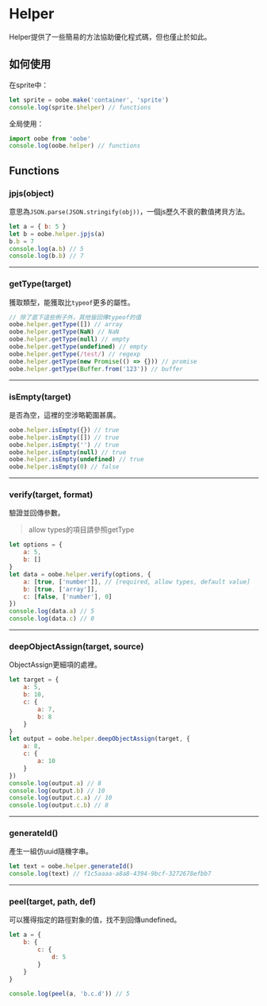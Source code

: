 # Helper

Helper提供了一些簡易的方法協助優化程式碼，但也僅止於如此。

## 如何使用

在sprite中：

```js
let sprite = oobe.make('container', 'sprite')
console.log(sprite.$helper) // functions
```

全局使用：

```js
import oobe from 'oobe'
console.log(oobe.helper) // functions
```

## Functions

### jpjs(object)

意思為`JSON.parse(JSON.stringify(obj))`，一個js歷久不衰的數值拷貝方法。

```js
let a = { b: 5 }
let b = oobe.helper.jpjs(a)
b.b = 7
console.log(a.b) // 5
console.log(b.b) // 7
```

---

### getType(target)

獲取類型，能獲取比`typeof`更多的屬性。

```js
// 除了底下這些例子外，其他皆回傳typeof的值
oobe.helper.getType([]) // array
oobe.helper.getType(NaN) // NaN
oobe.helper.getType(null) // empty
oobe.helper.getType(undefined) // empty
oobe.helper.getType(/test/) // regexp
oobe.helper.getType(new Promise(() => {})) // promise
oobe.helper.getType(Buffer.from('123')) // buffer
```

---

### isEmpty(target)

是否為空，這裡的空涉略範圍甚廣。

```js
oobe.helper.isEmpty({}) // true
oobe.helper.isEmpty([]) // true
oobe.helper.isEmpty('') // true
oobe.helper.isEmpty(null) // true
oobe.helper.isEmpty(undefined) // true
oobe.helper.isEmpty(0) // false
```
---

### verify(target, format)

驗證並回傳參數。

> allow types的項目請參照getType

```js
let options = {
    a: 5,
    b: []
}
let data = oobe.helper.verify(options, {
    a: [true, ['number']], // [required, allow types, default value]
    b: [true, ['array']],
    c: [false, ['number'], 0]
})
console.log(data.a) // 5
console.log(data.c) // 0
```

---

### deepObjectAssign(target, source)

ObjectAssign更細項的處裡。

```js
let target = {
    a: 5,
    b: 10,
    c: {
        a: 7,
        b: 8
    }
}
let output = oobe.helper.deepObjectAssign(target, {
    a: 8,
    c: {
        a: 10
    }
})
console.log(output.a) // 8
console.log(output.b) // 10
console.log(output.c.a) // 10
console.log(output.c.b) // 8
```

---

### generateId()

產生一組仿uuid隨機字串。

```js
let text = oobe.helper.generateId()
console.log(text) // f1c5aaaa-a8a8-4394-9bcf-3272678efbb7
```

---

### peel(target, path, def)

可以獲得指定的路徑對象的值，找不到回傳undefined。

```js
let a = {
    b: {
        c: {
            d: 5
        }
    }
}

console.log(peel(a, 'b.c.d')) // 5
```
